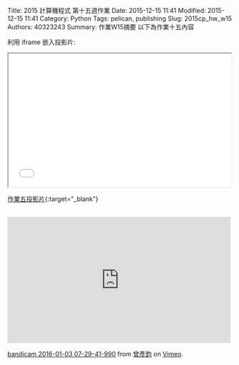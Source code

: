 Title: 2015 計算機程式 第十五週作業
Date: 2015-12-15 11:41
Modified: 2015-12-15 11:41
Category: Python
Tags: pelican, publishing
Slug: 2015cp_hw_w15
Authors: 40323243
Summary: 作業W15摘要
以下為作業十五內容

利用 iframe 嵌入投影片:

<iframe src="simplest15.html" width="500" height="300"></iframe>

[作業五投影片](simplest15.html){:target="_blank"}
<br/>
<br/>
  <iframe src="https://player.vimeo.com/video/150553831" width="500" height="283" frameborder="0" webkitallowfullscreen mozallowfullscreen allowfullscreen></iframe> <p><a href="https://vimeo.com/150553831">bandicam 2016-01-03 07-29-41-990</a> from <a href="https://vimeo.com/user45620742">曾彥鈞</a> on <a href="https://vimeo.com">Vimeo</a>.</p>
